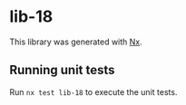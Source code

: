 # lib-18

This library was generated with [Nx](https://nx.dev).

## Running unit tests

Run `nx test lib-18` to execute the unit tests.
